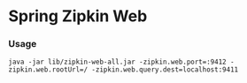 # Spring Zipkin Web


### Usage
```
java -jar lib/zipkin-web-all.jar -zipkin.web.port=:9412 -zipkin.web.rootUrl=/ -zipkin.web.query.dest=localhost:9411
```
